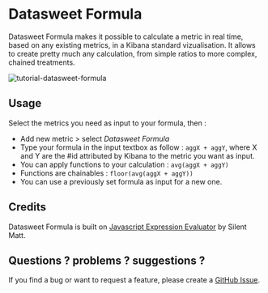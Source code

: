 # Datasweet Formula

Datasweet Formula makes it possible to calculate a metric in real time, based on any existing metrics, in a Kibana standard vizualisation. It allows to create pretty much any calculation, from simple ratios to more complex, chained treatments.

![tutorial-datasweet-formula](img/tutorial-datasweet-formula.gif)

## Usage
Select the metrics you need as input to your formula, then : 

* Add new metric > select _Datasweet Formula_
* Type your formula in the input textbox as follow : `aggX + aggY`, where X and Y are the #id attributed by Kibana to the metric you want as input.
* You can apply functions to your calculation : `avg(aggX + aggY)`
* Functions are chainables :  `floor(avg(aggX + aggY))`
* You can use a previously set formula as input for a new one.

## Credits

Datasweet Formula is built on [Javascript Expression Evaluator](https://silentmatt.com/javascript-expression-evaluator/) by Silent Matt.

## Questions ? problems ? suggestions ?
If you find a bug or want to request a feature, please create a [GitHub Issue](https://github.com/datasweet-fr/kibana-datasweet-formula/issues/new).

